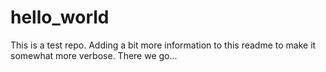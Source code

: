 # hello_world
This is a test repo. Adding a bit more information to this readme to make it somewhat more verbose.
There we go...


